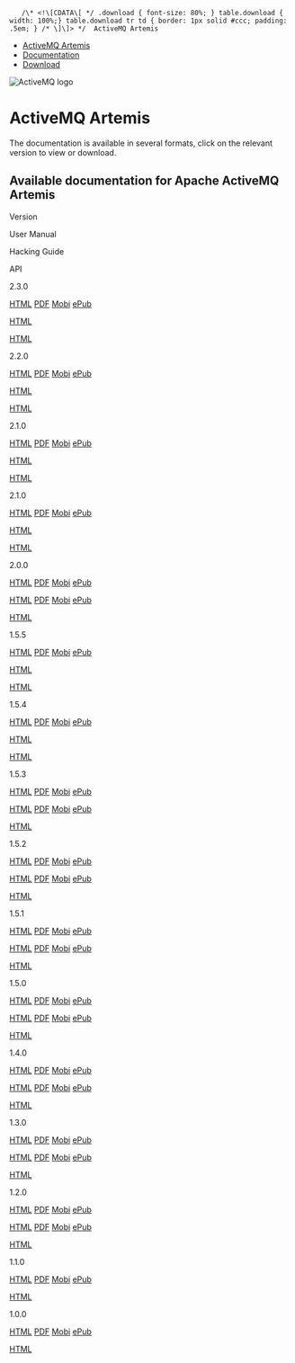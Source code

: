        /\* <!\[CDATA\[ */ .download { font-size: 80%; } table.download { width: 100%;} table.download tr td { border: 1px solid #ccc; padding: .5em; } /* \]\]> */  ActiveMQ Artemis

*   [ActiveMQ Artemis](index.html)
*   [Documentation](docs.md)
*   [Download](OverviewOverview/Overview/download.md)

![ActiveMQ logo](/images/activemq-logo.png)

ActiveMQ Artemis
================

The documentation is available in several formats, click on the relevant version to view or download.

Available documentation for Apache ActiveMQ Artemis
---------------------------------------------------

Version

User Manual

Hacking Guide

API

2.3.0

[HTML](docs/2.3.0/index.html) [PDF](docs/2.3.0/book.pdf) [Mobi](docs/2.3.0/book.mobi) [ePub](docs/2.3.0/book.epub)

[HTML](docs/2.3.0/hacking-guide/index.html)

[HTML](docs/javadocs/javadoc-2.3.0/index.html)

2.2.0

[HTML](docs/2.2.0/index.html) [PDF](docs/2.2.0/book.pdf) [Mobi](docs/2.2.0/book.mobi) [ePub](docs/2.2.0/book.epub)

[HTML](docs/2.2.0/hacking-guide/index.html)

[HTML](docs/javadocs/javadoc-2.2.0/index.html)

2.1.0

[HTML](docs/2.1.0/index.html) [PDF](docs/2.1.0/book.pdf) [Mobi](docs/2.1.0/book.mobi) [ePub](docs/2.1.0/book.epub)

[HTML](docs/2.1.0/hacking-guide/index.html)

[HTML](docs/javadocs/javadoc-2.1.0/index.html)

2.1.0

[HTML](docs/2.1.0/index.html) [PDF](docs/2.1.0/book.pdf) [Mobi](docs/2.1.0/book.mobi) [ePub](docs/2.1.0/book.epub)

[HTML](docs/2.1.0/hacking-guide/index.html)

[HTML](docs/javadocs/javadoc-2.1.0/index.html)

2.0.0

[HTML](docs/2.0.0/index.html) [PDF](docs/2.0.0/book.pdf) [Mobi](docs/2.0.0/book.mobi) [ePub](docs/2.0.0/book.epub)

[HTML](docs/2.0.0/hacking-guide/index.html) [PDF](docs/2.0.0/hacking-guide/book.pdf) [Mobi](docs/2.0.0/hacking-guide/book.mobi) [ePub](docs/2.0.0/hacking-guide/book.epub)

[HTML](docs/javadocs/javadoc-2.0.0/index.html)

1.5.5

[HTML](docs/1.5.5/index.html) [PDF](docs/1.5.5/book.pdf) [Mobi](docs/1.5.5/book.mobi) [ePub](docs/1.5.5/book.epub)

[HTML](docs/1.5.5/hacking-guide/index.html)

[HTML](docs/javadocs/javadoc-1.5.5/index.html)

1.5.4

[HTML](docs/1.5.4/index.html) [PDF](docs/1.5.4/book.pdf) [Mobi](docs/1.5.4/book.mobi) [ePub](docs/1.5.4/book.epub)

[HTML](docs/1.5.4/hacking-guide/index.html)

[HTML](docs/javadocs/javadoc-1.5.3/index.html)

1.5.3

[HTML](docs/1.5.3/index.html) [PDF](docs/1.5.3/book.pdf) [Mobi](docs/1.5.3/book.mobi) [ePub](docs/1.5.3/book.epub)

[HTML](docs/1.5.3/hacking-guide/index.html) [PDF](docs/1.5.3/hacking-guide/book.pdf) [Mobi](docs/1.5.3/hacking-guide/book.mobi) [ePub](docs/1.5.3/hacking-guide/book.epub)

[HTML](docs/javadocs/javadoc-1.5.3/index.html)

1.5.2

[HTML](docs/1.5.2/index.html) [PDF](docs/1.5.2/book.pdf) [Mobi](docs/1.5.2/book.mobi) [ePub](docs/1.5.2/book.epub)

[HTML](docs/1.5.2/hacking-guide/index.html) [PDF](docs/1.5.2/hacking-guide/book.pdf) [Mobi](docs/1.5.2/hacking-guide/book.mobi) [ePub](docs/1.5.2/hacking-guide/book.epub)

[HTML](docs/javadocs/javadoc-1.5.2/index.html)

1.5.1

[HTML](docs/1.5.1/index.html) [PDF](docs/1.5.1/book.pdf) [Mobi](docs/1.5.1/book.mobi) [ePub](docs/1.5.1/book.epub)

[HTML](docs/1.5.1/hacking-guide/index.html) [PDF](docs/1.5.1/hacking-guide/book.pdf) [Mobi](docs/1.5.1/hacking-guide/book.mobi) [ePub](docs/1.5.1/hacking-guide/book.epub)

[HTML](docs/javadocs/javadoc-1.5.1/index.html)

1.5.0

[HTML](docs/1.5.0/index.html) [PDF](docs/1.5.0/book.pdf) [Mobi](docs/1.5.0/book.mobi) [ePub](docs/1.5.0/book.epub)

[HTML](docs/1.5.0/hacking-guide/index.html) [PDF](docs/1.5.0/hacking-guide/book.pdf) [Mobi](docs/1.5.0/hacking-guide/book.mobi) [ePub](docs/1.5.0/hacking-guide/book.epub)

[HTML](docs/javadocs/javadoc-1.5.0/index.html)

1.4.0

[HTML](docs/1.4.0/index.html) [PDF](docs/1.4.0/activemq-artemis-1.4.0.pdf) [Mobi](docs/1.4.0/activemq-artemis-1.4.0.mobi) [ePub](docs/1.4.0/activemq-artemis-1.4.0.epub)

[HTML](docs/1.4.0/hacking-guide/index.html) [PDF](docs/1.4.0/hacking-guide/activemq-artemis-hacking-guide-1.4.0.pdf) [Mobi](docs/1.4.0/hacking-guide/activemq-artemis-hacking-guide-1.4.0.mobi) [ePub](docs/1.4.0/hacking-guide/activemq-artemis-hacking-guide-1.4.0.epub)

[HTML](docs/javadocs/javadoc-1.4.0/index.html)

1.3.0

[HTML](docs/1.3.0/index.html) [PDF](docs/1.3.0/activemq-artemis-1.3.0.pdf) [Mobi](docs/1.3.0/activemq-artemis-1.3.0.mobi) [ePub](docs/1.3.0/activemq-artemis-1.3.0.epub)

[HTML](docs/1.3.0/hacking-guide/index.html) [PDF](docs/1.3.0/hacking-guide/activemq-artemis-hacking-guide-1.3.0.pdf) [Mobi](docs/1.3.0/hacking-guide/activemq-artemis-hacking-guide-1.3.0.mobi) [ePub](docs/1.3.0/hacking-guide/activemq-artemis-hacking-guide-1.3.0.epub)

[HTML](docs/javadocs/javadoc-1.3.0/index.html)

1.2.0

[HTML](docs/1.2.0/index.html) [PDF](docs/1.2.0/activemq-artemis-1.2.0.pdf) [Mobi](docs/1.2.0/activemq-artemis-1.2.0.mobi) [ePub](docs/1.2.0/activemq-artemis-1.2.0.epub)

[HTML](docs/1.2.0/hacking-guide/index.html) [PDF](docs/1.2.0/hacking-guide/activemq-artemis-hacking-guide-1.2.0.pdf) [Mobi](docs/1.2.0/hacking-guide/activemq-artemis-hacking-guide-1.2.0.mobi) [ePub](docs/1.2.0/hacking-guide/activemq-artemis-hacking-guide-1.2.0.epub)

[HTML](docs/javadocs/javadoc-1.2.0/index.html)

1.1.0

[HTML](docs/1.1.0/index.html) [PDF](docs/1.1.0/activemq-artemis-1.1.0.pdf) [Mobi](docs/1.1.0/activemq-artemis-1.1.0.mobi) [ePub](docs/1.1.0/activemq-artemis-1.1.0.epub)

[HTML](docs/javadocs/javadoc-1.1.0/index.html)

1.0.0

[HTML](docs/1.0.0/index.html) [PDF](docs/1.0.0/activemq-artemis-1.0.0.pdf) [Mobi](docs/1.0.0/activemq-artemis-1.0.0.mobi) [ePub](docs/1.0.0/activemq-artemis-1.0.0.epub)

[HTML](docs/javadocs/javadoc-1.0.0/index.html)